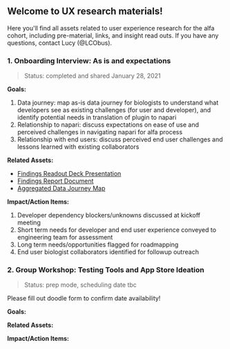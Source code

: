 ## Welcome to UX research materials!

Here you'll find all assets related to user experience research for the alfa cohort, including pre-material, links, and insight read outs.
If you have any questions, contact Lucy (@LCObus).

### 1. Onboarding Interview: As is and expectations
>Status: completed and shared January 28, 2021



**Goals:**
1. Data journey: map as-is data journey for biologists to understand what developers see as existing challenges (for user and developer), and identify potential needs in translation of plugin to napari
2. Relationship to napari: discuss expectations on ease of use and perceived challenges in navigating napari for alfa process 
3. Relationship with end users: discuss perceived end user challenges and lessons learned with existing collaborators

**Related Assets:**

- [Findings Readout Deck Presentation](https://docs.google.com/presentation/d/1LQH_fIvFyr4n4RTOnA0Jr80RHedIdL53LkxvOFXNLxM/edit?usp=sharing)
- [Findings Report Document](https://docs.google.com/document/d/1aUGMuKI4ZWPKCuvdZ-5wTYzkH0loX1b42q9bjdhDNno/edit?usp=sharing)
- [Aggregated Data Journey Map](https://app.mural.co/t/czi5873/m/czi5873/1610733426759/61edb222fa4a5358e34253d9cd3a16351b856cd8)

**Impact/Action Items:**
1. Developer dependency blockers/unknowns discussed at kickoff meeting
2. Short term needs for developer and end user experience conveyed to engineering team for assessment
3. Long term needs/opportunities flagged for roadmapping
4. End user biologist collaborators identified for followup outreach

### 2. Group Workshop: Testing Tools and App Store Ideation
>Status: prep mode, scheduling date tbc

Please fill out doodle form to confirm date availability!

**Goals:**

**Related Assets:**

**Impact/Action Items:**
